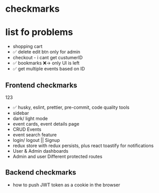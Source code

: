 # checkmarks

# list fo problems

* shopping cart
* ✅ delete edit btn only for admin
* checkout - i cant get custumerID
* ✅ bookmarks ❌-> only UI is left
* ✅ get multiple events based on ID

## Frontend checkmarks
123
* ✅ husky, eslint, prettier, pre-commit, code quality tools
* sidebar
* dark/ light mode
* event cards, event details page
* CRUD Events
* event search feature
* login/ logout || Signup
* redux store with redux persists, plus react toastify for notifications
* User & Admin dashboards
* Admin and user Different protected routes

## Backend checkmarks

* how to push JWT token as a cookie in the browser
